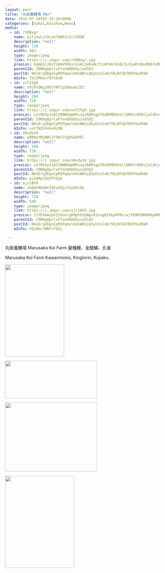 ```yaml
---
layout: post
title: "丸阪養鯉場 Mar" 
date: 2016-07-18T03:32:28+0000 
categories: [Sakai,Koishow,News] 
media:
  - id: rVONxgr
    name: pjljnwLvlOcwV7mBR3v2cJZODB
    description: "null"
    height: 720
    width: 463
    type: image/jpeg
    link: https://i.imgur.com/rVONxgr.jpg
    prevLoc: 6qmG3rJOxYiWmVVRk1rosAL3vKoAL7tzAP4G74n6C3LXjw0rOGuRNQ7vRDR4tOx89RWorNhqAGMPVR6ES8N049xz4lcPJEYRmOJKTv1kyA0v7KSmyJoLO8P4CpVVrKqwZ2fQ8rPPqGg6CDqwgZN6Z8IPQvKBZnnQcymq9E88zlf5KZA8E44qsVmAOJVBDxhyJlLnlVwYtjMNAwLmKrT1vQp97NywtX91Z0GgrotAEz2o53JGi1Z4MWE4QlUB1kK9v1g6
    parentId: Z9N9gOprlxFYon808XGyixQlDZ
    postId: N6nErqZDgnCpM5PqmolkHvWRnLQXyktoJxNr5Nj0FGD7NVPXw9hWX
    mInfo: TXj5MXwcf07zEGN
  - id: vuT25gO
    name: n9j9lQ6qjMCV7RP2g5Q6umo1D3
    description: "null"
    height: 294
    width: 720
    type: image/jpeg
    link: https://i.imgur.com/vuT25gO.jpg
    prevLoc: LkY0KXy31AC39NN0qmRPuvgJAQRvgpT0xB9MD9oVtlQM4YrEROijwl4kvvY1cJwovBq64qC014q47Bzxc3MDWjZA0LhwKAxQVA6MCmQZZ3rro8I1nDqxJVP9CM7AEOmBOmi36JJqgG63cqV6jRZw2RCMWnql1Dr9F7BqX725JNiYZZ5GmA7niXBAWNNvp9ID1ORKGZDvH5zrmW5oM0hjzYor57XMUJjqkmmjQVIMzVEXQkmEhomJ2A5Z3kHR9lWZw07NUpz
    parentId: Z9N9gOprlxFYon808XGyixQlDZ
    postId: N6nErqZDgnCpM5PqmolkHvWRnLQXyktoJxNr5Nj0FGD7NVPXw9hWX
    mInfo: votTNIhFekxHL9N
  - id: X0vdyVd
    name: g9N9yYMjNBCJY5WJlVg9SEAPRl
    description: "null"
    height: 540
    width: 720
    type: image/jpeg
    link: https://i.imgur.com/X0vdyVd.jpg
    prevLoc: LkY0KXy31AC39NN0qmRPuvgJAQRvgpT0xB9MD9oVtlQM4YrEROijwl4kjojViJy69yoD18F05RDmyMVOc31PvJ6KGnIvAqxj8mB8IGny4YwV9QI1RKAGqWELSEggmzL9VghNj0pwOl3Bs2RXwD8PvPuM1GV52xN1h76PNOgg2AfYlgkKGww3IXErgzXwg5uo8o6qD6o0f5qOol8YlxUrpxmq8MLPfj6DgD432WIDjvqNJL9Wtok8R7j8mYtR9RLQVKMM
    parentId: Z9N9gOprlxFYon808XGyixQlDZ
    postId: N6nErqZDgnCpM5PqmolkHvWRnLQXyktoJxNr5Nj0FGD7NVPXw9hWX
    mInfo: ps1mMyCEQfPFOy8
  - id: ojriBX9
    name: 2wQwX4DmQnIQEo4Zpv7wi96zDp
    description: "null"
    height: 720
    width: 540
    type: image/jpeg
    link: https://i.imgur.com/ojriBX9.jpg
    prevLoc: 1lYEXmAJpVIZGnnrgkMph91EWgv91xugB2XkpXP0srwjYE0R3BHM46pAMNMRcE0LxR73BwcYwn2m0ABqf1Jqj2x66BS4mgYjM2XESB5ArnqYYls5D2mW1B4BH8wowPRAXpT21ZmQWOGWcj5G8WKVm7FjZ9KzRXgrcrOG6xNNnjHx7YwNGVVOuYRNM7Y5PXcvJ3N3039yFgX38LYjZ0h4q8XNXOK4FvYkE19zpMFpkj9QKAl0UMvOPKyOYqSZkW0mqBDx
    parentId: Z9N9gOprlxFYon808XGyixQlDZ
    postId: N6nErqZDgnCpM5PqmolkHvWRnLQXyktoJxNr5Nj0FGD7NVPXw9hWX
    mInfo: YQzQmctWNYrTUXL

---
```


丸阪養鯉場 Marusaka Koi Farm
變種鯉、金銀鱗、孔雀

Marusaka Koi Farm
Kawarimono, Kinginrin, Kujiaku.


<a href="https://i.imgur.com/rVONxgr.jpg"><img src="https://i.imgur.com/rVONxgr.jpg" height="300" width="192" /></a> 

 
<a href="https://i.imgur.com/vuT25gO.jpg"><img src="https://i.imgur.com/vuT25gO.jpg" height="122" width="300" /></a> 

 
<a href="https://i.imgur.com/X0vdyVd.jpg"><img src="https://i.imgur.com/X0vdyVd.jpg" height="225" width="300" /></a> 

 
<a href="https://i.imgur.com/ojriBX9.jpg"><img src="https://i.imgur.com/ojriBX9.jpg" height="300" width="225" /></a> 
 
